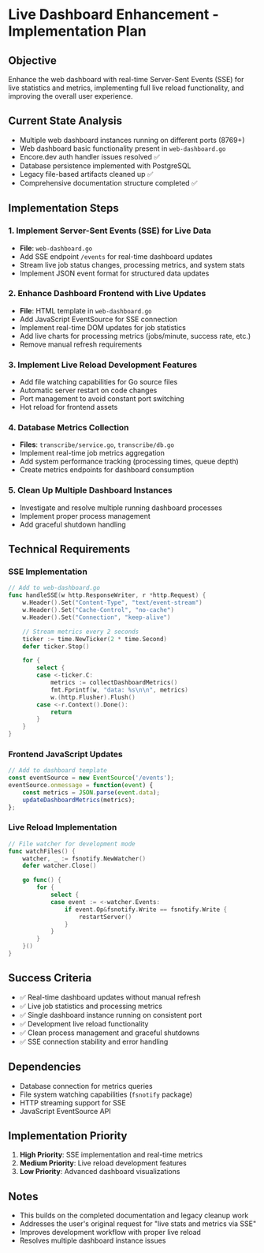 # Live Dashboard Enhancement - Implementation Plan

## Objective
Enhance the web dashboard with real-time Server-Sent Events (SSE) for live statistics and metrics, implementing full live reload functionality, and improving the overall user experience.

## Current State Analysis
- Multiple web dashboard instances running on different ports (8769+)
- Web dashboard basic functionality present in `web-dashboard.go`
- Encore.dev auth handler issues resolved ✅
- Database persistence implemented with PostgreSQL
- Legacy file-based artifacts cleaned up ✅
- Comprehensive documentation structure completed ✅

## Implementation Steps

### 1. Implement Server-Sent Events (SSE) for Live Data
- **File**: `web-dashboard.go`
- Add SSE endpoint `/events` for real-time dashboard updates
- Stream live job status changes, processing metrics, and system stats
- Implement JSON event format for structured data updates

### 2. Enhance Dashboard Frontend with Live Updates
- **File**: HTML template in `web-dashboard.go`
- Add JavaScript EventSource for SSE connection
- Implement real-time DOM updates for job statistics
- Add live charts for processing metrics (jobs/minute, success rate, etc.)
- Remove manual refresh requirements

### 3. Implement Live Reload Development Features
- Add file watching capabilities for Go source files
- Automatic server restart on code changes
- Port management to avoid constant port switching
- Hot reload for frontend assets

### 4. Database Metrics Collection
- **Files**: `transcribe/service.go`, `transcribe/db.go`
- Implement real-time job metrics aggregation
- Add system performance tracking (processing times, queue depth)
- Create metrics endpoints for dashboard consumption

### 5. Clean Up Multiple Dashboard Instances
- Investigate and resolve multiple running dashboard processes
- Implement proper process management
- Add graceful shutdown handling

## Technical Requirements

### SSE Implementation
```go
// Add to web-dashboard.go
func handleSSE(w http.ResponseWriter, r *http.Request) {
    w.Header().Set("Content-Type", "text/event-stream")
    w.Header().Set("Cache-Control", "no-cache")
    w.Header().Set("Connection", "keep-alive")

    // Stream metrics every 2 seconds
    ticker := time.NewTicker(2 * time.Second)
    defer ticker.Stop()

    for {
        select {
        case <-ticker.C:
            metrics := collectDashboardMetrics()
            fmt.Fprintf(w, "data: %s\n\n", metrics)
            w.(http.Flusher).Flush()
        case <-r.Context().Done():
            return
        }
    }
}
```

### Frontend JavaScript Updates
```javascript
// Add to dashboard template
const eventSource = new EventSource('/events');
eventSource.onmessage = function(event) {
    const metrics = JSON.parse(event.data);
    updateDashboardMetrics(metrics);
};
```

### Live Reload Implementation
```go
// File watcher for development mode
func watchFiles() {
    watcher, _ := fsnotify.NewWatcher()
    defer watcher.Close()

    go func() {
        for {
            select {
            case event := <-watcher.Events:
                if event.Op&fsnotify.Write == fsnotify.Write {
                    restartServer()
                }
            }
        }
    }()
}
```

## Success Criteria
- ✅ Real-time dashboard updates without manual refresh
- ✅ Live job statistics and processing metrics
- ✅ Single dashboard instance running on consistent port
- ✅ Development live reload functionality
- ✅ Clean process management and graceful shutdowns
- ✅ SSE connection stability and error handling

## Dependencies
- Database connection for metrics queries
- File system watching capabilities (`fsnotify` package)
- HTTP streaming support for SSE
- JavaScript EventSource API

## Implementation Priority
1. **High Priority**: SSE implementation and real-time metrics
2. **Medium Priority**: Live reload development features
3. **Low Priority**: Advanced dashboard visualizations

## Notes
- This builds on the completed documentation and legacy cleanup work
- Addresses the user's original request for "live stats and metrics via SSE"
- Improves development workflow with proper live reload
- Resolves multiple dashboard instance issues